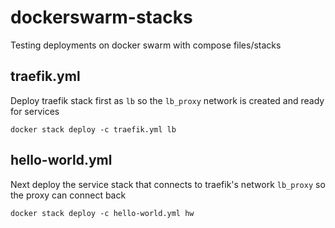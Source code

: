 # dockerswarm-stacks
Testing deployments on docker swarm with compose files/stacks

## traefik.yml
Deploy traefik stack first as `lb` so the `lb_proxy` network is created and ready for services

```docker stack deploy -c traefik.yml lb```

## hello-world.yml
Next deploy the service stack that connects to traefik's network `lb_proxy` so the proxy can connect back

```docker stack deploy -c hello-world.yml hw```

